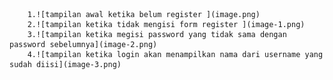         1.![tampilan awal ketika belum register ](image.png)
        2.![tampilan ketika tidak mengisi form register ](image-1.png)
        3.![tampilan ketika megisi password yang tidak sama dengan password sebelumnya](image-2.png)
        4.![tampilan ketika login akan menampilkan nama dari username yang sudah diisi](image-3.png)